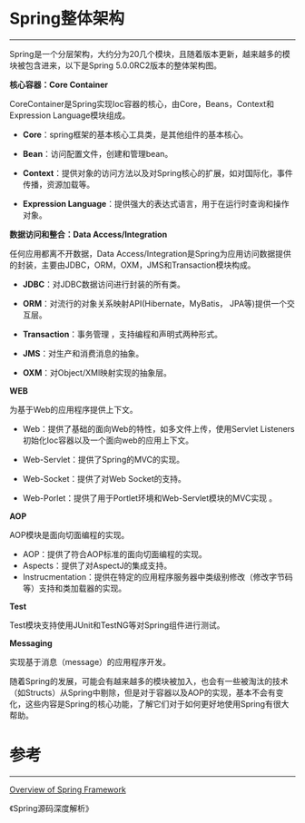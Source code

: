 # Spring整体架构

---

Spring是一个分层架构，大约分为20几个模块，且随着版本更新，越来越多的模块被包含进来，以下是Spring 5.0.0RC2版本的整体架构图。



**核心容器：Core Container**

CoreContainer是Spring实现Ioc容器的核心，由Core，Beans，Context和Expression Language模块组成。

* **Core**：spring框架的基本核心工具类，是其他组件的基本核心。

* **Bean**：访问配置文件，创建和管理bean。

* **Context**：提供对象的访问方法以及对Spring核心的扩展，如对国际化，事件传播，资源加载等。

* **Expression Language**：提供强大的表达式语言，用于在运行时查询和操作对象。

**数据访问和整合：Data Access/Integration**

任何应用都离不开数据，Data Access/Integration是Spring为应用访问数据提供的封装，主要由JDBC，ORM，OXM，JMS和Transaction模块构成。

* **JDBC**：对JDBC数据访问进行封装的所有类。

* **ORM**：对流行的对象关系映射API\(Hibernate，MyBatis， JPA等\)提供一个交互层。

* **Transaction**：事务管理  ，支持编程和声明式两种形式。

* **JMS**：对生产和消费消息的抽象。

* **OXM**：对Object/XMl映射实现的抽象层。

**WEB**

为基于Web的应用程序提供上下文。

* Web：提供了基础的面向Web的特性，如多文件上传，使用Servlet Listeners初始化Ioc容器以及一个面向web的应用上下文。

* Web-Servlet：提供了Spring的MVC的实现。

* Web-Socket：提供了对Web Socket的支持。

* Web-Porlet：提供了用于Portlet环境和Web-Servlet模块的MVC实现  。

**AOP**

AOP模块是面向切面编程的实现。

* AOP：提供了符合AOP标准的面向切面编程的实现。
* Aspects：提供了对AspectJ的集成支持。
* Instrucmentation：提供在特定的应用程序服务器中类级别修改（修改字节码等）支持和类加载器的实现。

**Test**

Test模块支持使用JUnit和TestNG等对Spring组件进行测试。

**Messaging**

实现基于消息（message）的应用程序开发。

随着Spring的发展，可能会有越来越多的模块被加入，也会有一些被淘汰的技术（如Structs）从Spring中剔除，但是对于容器以及AOP的实现，基本不会有变化，这些内容是Spring的核心功能，了解它们对于如何更好地使用Spring有很大帮助。

# 参考

---

[Overview of Spring Framework](https://docs.spring.io/spring/docs/5.0.0.RC2/spring-framework-reference/overview.html)

《Spring源码深度解析》

  


